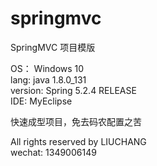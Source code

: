 # springmvc

SpringMVC 项目模版

OS： Windows 10 <br/>
lang: java 1.8.0_131  <br/>
version: Spring 5.2.4 RELEASE <br/>
IDE: MyEclipse  <br/>

快速成型项目，免去码农配置之苦 <br/>

All rights reserved by LIUCHANG <br/>
wechat: 1349006149  <br/>
